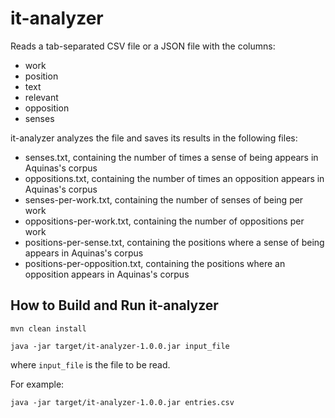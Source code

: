 # it-analyzer
Reads a tab-separated CSV file or a JSON file with the columns:

- work
- position
- text
- relevant
- opposition
- senses

it-analyzer analyzes the file and saves its results in the following files:
- senses.txt, containing the number of times a sense of being appears in Aquinas's corpus
- oppositions.txt, containing the number of times an opposition appears in Aquinas's corpus
- senses-per-work.txt, containing the number of senses of being per work
- oppositions-per-work.txt, containing the number of oppositions per work
- positions-per-sense.txt, containing the positions where a sense of being appears in Aquinas's corpus
- positions-per-opposition.txt, containing the positions where an opposition appears in Aquinas's corpus

## How to Build and Run it-analyzer

```
mvn clean install

java -jar target/it-analyzer-1.0.0.jar input_file
```

where `input_file` is the file to be read. 

For example:

```
java -jar target/it-analyzer-1.0.0.jar entries.csv
```

